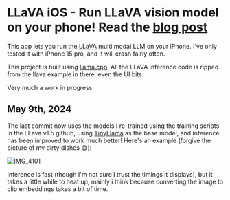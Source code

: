 # LLaVA iOS - Run LLaVA vision model on your phone! Read the [blog post](https://prashanth.world/llava-on-ios/)
This app lets you run the [LLaVA](https://github.com/haotian-liu/LLaVA/) multi modal LLM on your iPhone. I've only tested it with iPhone 15 pro, and it will crash fairly often.

This project is built using [llama.cpp](https://github.com/ggerganov/llama.cpp). All the LLaVA inference code is ripped from the llava example in there. even the UI bits.

Very much a work in progress.

## May 9th, 2024

The last commit now uses the models I re-trained using the training scripts in the LLava v1.5 github, using [TinyLlama](https://huggingface.co/TinyLlama/TinyLlama-1.1B-Chat-v1.0) as the base model, and inference has been improved to work much better! Here's an example (forgive the picture of my dirty dishes 😅):

![IMG_4101](https://github.com/prashanthsadasivan/llava-ios/assets/716375/1fb19b16-bb5a-454d-9578-8944f8073e38)

Inference is fast (though I'm not sure I trust the timings it displays), but it takes a little while to heat up, mainly i think because converting the image to clip embeddings takes a bit of time.
